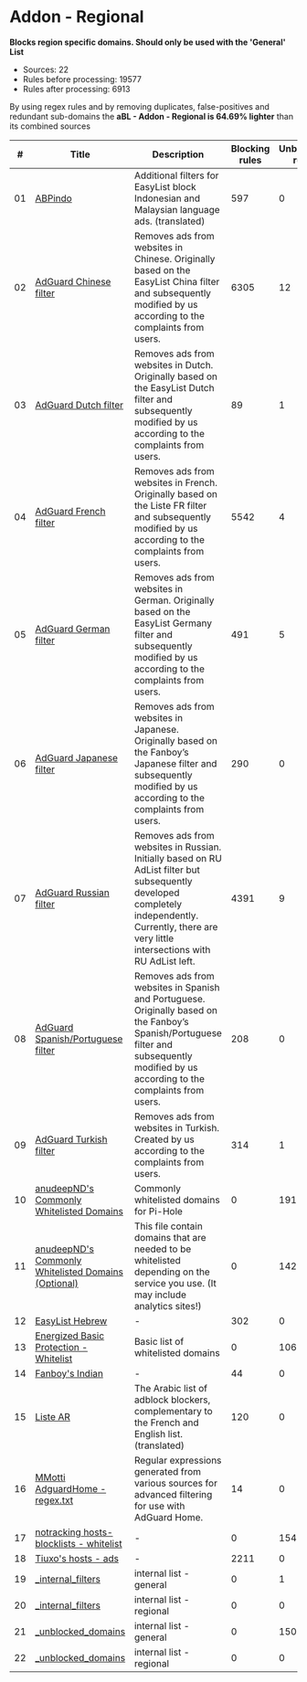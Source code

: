 # Addon - Regional

**Blocks region specific domains. Should only be used with the 'General'
List**

-   Sources: 22
-   Rules before processing: 19577
-   Rules after processing: 6913

By using regex rules and by removing duplicates, false-positives and redundant sub-domains the **aBL - Addon - Regional is 64.69% lighter** than its combined sources

| #      | Title                                                                                                                                           | Description                                                                                                                                                                                              | Blocking rules | Unblocking rules |
| ------ | ----------------------------------------------------------------------------------------------------------------------------------------------- | -------------------------------------------------------------------------------------------------------------------------------------------------------------------------------------------------------- | -------------- | ---------------- |
| 01     | [ABPindo](https://raw.githubusercontent.com/heradhis/indonesianadblockrules/master/subscriptions/abpindo.txt)                                   | Additional filters for EasyList block Indonesian and Malaysian language ads. (translated)                                                                                                                | 597            | 0                |
| 02     | [AdGuard Chinese filter](https://filters.adtidy.org/extension/chromium/filters/224.txt)                                                         | Removes ads from websites in Chinese. Originally based on the EasyList China filter and subsequently modified by us according to the complaints from users.                                              | 6305           | 12               |
| 03     | [AdGuard Dutch filter](https://filters.adtidy.org/extension/chromium/filters/8.txt)                                                             | Removes ads from websites in Dutch. Originally based on the EasyList Dutch filter and subsequently modified by us according to the complaints from users.                                                | 89             | 1                |
| 04     | [AdGuard French filter](https://filters.adtidy.org/extension/chromium/filters/16.txt)                                                           | Removes ads from websites in French. Originally based on the Liste FR filter and subsequently modified by us according to the complaints from users.                                                     | 5542           | 4                |
| 05     | [AdGuard German filter](https://filters.adtidy.org/extension/chromium/filters/6.txt)                                                            | Removes ads from websites in German. Originally based on the EasyList Germany filter and subsequently modified by us according to the complaints from users.                                             | 491            | 5                |
| 06     | [AdGuard Japanese filter](https://filters.adtidy.org/extension/chromium/filters/7.txt)                                                          | Removes ads from websites in Japanese. Originally based on the Fanboy’s Japanese filter and subsequently modified by us according to the complaints from users.                                          | 290            | 0                |
| 07     | [AdGuard Russian filter](https://filters.adtidy.org/extension/chromium/filters/1.txt)                                                           | Removes ads from websites in Russian. Initially based on RU AdList filter but subsequently developed completely independently. Currently, there are very little intersections with RU AdList left.       | 4391           | 9                |
| 08     | [AdGuard Spanish/Portuguese filter](https://filters.adtidy.org/extension/chromium/filters/9.txt)                                                | Removes ads from websites in Spanish and Portuguese. Originally based on the Fanboy’s Spanish/Portuguese filter and subsequently modified by us according to the complaints from users.                  | 208            | 0                |
| 09     | [AdGuard Turkish filter](https://filters.adtidy.org/extension/chromium/filters/13.txt)                                                          | Removes ads from websites in Turkish. Created by us according to the complaints from users.                                                                                                              | 314            | 1                |
| 10     | [anudeepND's Commonly Whitelisted Domains](https://raw.githubusercontent.com/anudeepND/whitelist/master/domains/whitelist.txt)                  | Commonly whitelisted domains for Pi-Hole                                                                                                                                                                 | 0              | 191              |
| 11     | [anudeepND's Commonly Whitelisted Domains (Optional)](https://raw.githubusercontent.com/anudeepND/whitelist/master/domains/optional-list.txt)   | This file contain domains that are needed to be whitelisted depending on the service you use. (It may include analytics sites!)                                                                          | 0              | 142              |
| 12     | [EasyList Hebrew](https://raw.githubusercontent.com/easylist/EasyListHebrew/master/EasyListHebrew.txt)                                          | -                                                                                                                                                                                                        | 302            | 0                |
| 13     | [Energized Basic Protection - Whitelist](https://raw.githubusercontent.com/EnergizedProtection/unblock/master/basic/formats/domains.txt)        | Basic list of whitelisted domains                                                                                                                                                                        | 0              | 10690            |
| 14     | [Fanboy's Indian](https://www.fanboy.co.nz/fanboy-indian.txt)                                                                                   | -                                                                                                                                                                                                        | 44             | 0                |
| 15     | [Liste AR](https://easylist-downloads.adblockplus.org/Liste_AR.txt)                                                                             | The Arabic list of adblock blockers, complementary to the French and English list. (translated)                                                                                                          | 120            | 0                |
| 16     | [MMotti AdguardHome - regex.txt](https://raw.githubusercontent.com/mmotti/adguard-home-filters/master/regex.txt)                                | Regular expressions generated from various sources for advanced filtering for use with AdGuard Home.                                                                                                     | 14             | 0                |
| 17     | [notracking hosts-blocklists - whitelist](https://raw.githubusercontent.com/notracking/hosts-blocklists-scripts/master/hostnames.whitelist.txt) | -                                                                                                                                                                                                        | 0              | 1547             |
| 18     | [Tiuxo's hosts - ads](https://raw.githubusercontent.com/tiuxo/hosts/master/ads)                                                                 | -                                                                                                                                                                                                        | 2211           | 0                |
| 19     | [\_internal\_filters](https://raw.githubusercontent.com/arapurayil/abl/master/lists/general/_internal_filters.txt)                              | internal list - general                                                                                                                                                                                  | 0              | 1                |
| 20     | [\_internal\_filters](https://raw.githubusercontent.com/arapurayil/abl/master/lists/regional/_internal_filters.txt)                             | internal list - regional                                                                                                                                                                                 | 0              | 0                |
| 21     | [\_unblocked\_domains](https://raw.githubusercontent.com/arapurayil/abl/master/lists/general/_unblocked_domains.txt)                            | internal list - general                                                                                                                                                                                  | 0              | 150              |
| 22     | [\_unblocked\_domains](https://raw.githubusercontent.com/arapurayil/abl/master/lists/regional/_unblocked_domains.txt)                           | internal list - regional                                                                                                                                                                                 | 0              | 0                |

